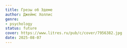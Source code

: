 ```yaml
---
title: Грезы об Эдеме
author: Джеймс Холлис
genre:
- psychology
status: future
cover: https://www.litres.ru/pub/c/cover/7956382.jpg
date: 2025-08-07
---
```



